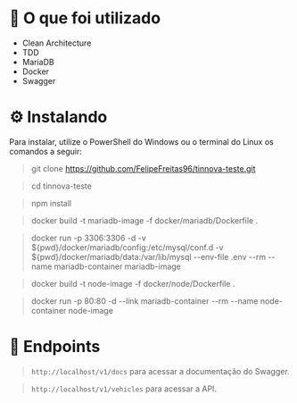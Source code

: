 # 🧠  O que foi utilizado

* Clean Architecture
* TDD
* MariaDB
* Docker
* Swagger

# ⚙️ Instalando

Para instalar, utilize o PowerShell do Windows ou o terminal do Linux os comandos a seguir:

> git clone https://github.com/FelipeFreitas96/tinnova-teste.git

> cd tinnova-teste

> npm install

> docker build -t mariadb-image -f docker/mariadb/Dockerfile .

> docker run -p 3306:3306 -d -v ${pwd}/docker/mariadb/config:/etc/mysql/conf.d -v ${pwd}/docker/mariadb/data:/var/lib/mysql --env-file .env --rm --name mariadb-container mariadb-image

> docker build -t node-image -f docker/node/Dockerfile .

> docker run -p 80:80 -d --link mariadb-container --rm --name node-container node-image

# 📍  Endpoints

> ```http://localhost/v1/docs``` para acessar a documentação do Swagger.

> ```http://localhost/v1/vehicles``` para acessar a API.